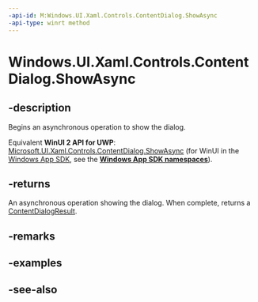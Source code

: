 ```yaml
---
-api-id: M:Windows.UI.Xaml.Controls.ContentDialog.ShowAsync
-api-type: winrt method
---
```


<!-- Method syntax
public Windows.Foundation.IAsyncOperation<Windows.UI.Xaml.Controls.ContentDialogResult> ShowAsync()
-->

# Windows.UI.Xaml.Controls.ContentDialog.ShowAsync

## -description
Begins an asynchronous operation to show the dialog.

Equivalent **WinUI 2 API for UWP**: [Microsoft.UI.Xaml.Controls.ContentDialog.ShowAsync](/windows/winui/api/microsoft.ui.xaml.controls.contentdialog.showasync) (for WinUI in the [Windows App SDK](/windows/apps/windows-app-sdk/), see the **[Windows App SDK namespaces](/windows/windows-app-sdk/api/winrt/)**).

## -returns
An asynchronous operation showing the dialog. When complete, returns a [ContentDialogResult](contentdialogresult.md).

## -remarks

## -examples

## -see-also
